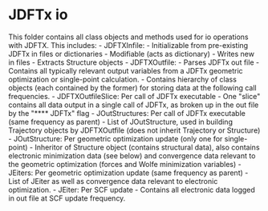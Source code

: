 # JDFTx io

This folder contains all class objects and methods used for io operations with JDFTX.
This includes:
    - JDFTXInfile:
        - Initializable from pre-existing JDFTx in files or dictionaries
        - Modifiable (acts as dictionary)
        - Writes new in files
        - Extracts Structure objects
    - JDFTXOutfile:
        - Parses JDFTx out file
        - Contains all typically relevant output variables from a JDFTx geometric
            optimization or single-point calculation.
        - Contains hierarchy of class objects (each contained by the former) for
            storing data at the following call frequencies.
            - JDFTXOutfileSlice: Per call of JDFTx executable
                - One "slice" contains all data output in a single call of JDFTx,
                    as broken up in the out file by the "**** JDFTx" flag
            - JOutStructures: Per call of JDFTx executable (same frequency as parent)
                - List of JOutStructure, used in building Trajectory objects by
                    JDFTXOutfile (does not inherit Trajectory or Structure)
            - JOutStructure: Per geometric optimization update (only one for single-point)
                - Inheritor of Structure object (contains structural data), also
                    contains electronic minimization data (see below) and convergence
                    data relevant to the geometric optimization (forces and Wolfe
                    minimization variables)
            - JEiters: Per geometric optimization update (same frequency as parent)
                - List of JEiter as well as convergence data relevant to electronic
                    optimization.
            - JEiter: Per SCF update
                - Contains all electronic data logged in out file at SCF update
                    frequency.
